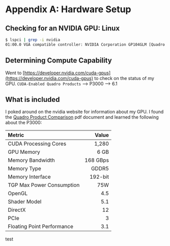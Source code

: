 # Appendix A: Hardware Setup

## Checking for an NVIDIA GPU: Linux

```bash
$ lspci | grep -i nvidia
01:00.0 VGA compatible controller: NVIDIA Corporation GP104GLM [Quadro P3000 Mobile] (rev a1)
```


## Determining Compute Capability
Went to [https://developer.nvidia.com/cuda-gpus](https://developer.nvidia.com/cuda-gpus) to check on the status of my GPU.
`CUDA-Enabled Quadro Products` --> P3000 --> 6.1


## What is included
I poked around on the nvidia website for information about my GPU. I found the [Quadro Product Comparison](https://www.nvidia.com/content/dam/en-zz/Solutions/design-visualization/documents/quadro-mobile-pro-graphics-line-card-us-r1-hr.pdf) pdf document and learned the following about the P3000:

| Metric | Value |
|:-------|------:|
|CUDA Processing Cores | 1,280 |
| GPU Memory | 6 GB |
| Memory Bandwidth | 168 GBps |
| Memory Type | GDDR5 |
| Memory Interface | 192-bit |
| TGP Max Power Consumption | 75W |
| OpenGL | 4.5 |
| Shader Model | 5.1 |
| DirectX | 12 |
| PCIe | 3 |
| Floating Point Performance | 3.1 |



test
